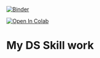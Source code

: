 [![Binder](https://mybinder.org/badge_logo.svg)](https://mybinder.org/v2/gh/Nikhil1920/DS_Skill/HEAD)

[![Open In Colab](https://colab.research.google.com/assets/colab-badge.svg)](https://colab.research.google.com/github/Nikhil1920/DS_Skill/)

# My DS Skill work
